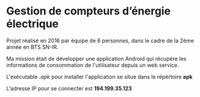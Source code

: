 # Gestion de compteurs d’énergie électrique

Projet réalisé en 2016 par équipe de 6 personnes, dans le cadre de la 2ème année en BTS SN-IR.

Ma mission était de développer une application Android qui récupère les informations de consommation de l'utilisateur depuis un web service.

L'exécutable *.apk* pour installer l'application se situe dans le répértoire **apk**

L'adresse IP pour se connecter est **194.199.35.123**